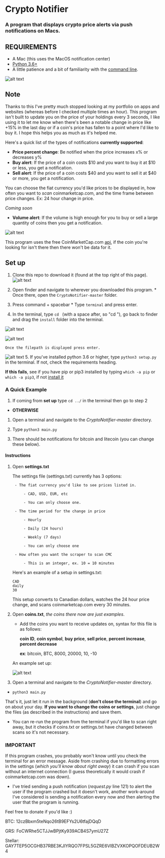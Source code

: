 # Crypto Notifier
### A program that displays crypto price alerts via push notifications on Macs.

## REQUIREMENTS
  * A Mac (this uses the MacOS notification center)
  * [Python 3.6+](https://www.python.org/downloads/release/python-365/)
  * A little patience and a bit of familiarity with the [command line](https://www.davidbaumgold.com/tutorials/command-line/).

![alt text](https://github.com/MellowYarker/CryptoNotifier/blob/master/images/better.gif "Example GIF")

## Note
Thanks to this I've pretty much stopped looking at my portfolio on apps and websites (whereas before I checked multiple times an hour). This program isn't built to update you on the price of your holdings every 3 seconds, I like using it to let me know when there's been a notable change in price like +15% in the last day or if a coin's price has fallen to a point where I'd like to buy it. I hope this helps you as much as it's helped me.

Here's a quick list of the types of notifications **currently supported**:

* **Price percent change**: Be notified when the price increases x% or decreases y%
* **Buy alert**: If the price of a coin costs $10 and you want to buy it at $10 or less, you get a notification.
* **Sell alert**: If the price of a coin costs $40 and you want to sell it at $40 or more, you get a notification.

You can choose the fiat currency you'd like prices to be displayed in, how often you want to *scan* coinmarketcap.com, and the time frame between price changes. Ex: 24 hour change in price.

*Coming soon*

* **Volume alert**: If the volume is high enough for you to buy or sell a large quantity of coins then you get a notification.

![alt text](https://github.com/MellowYarker/CryptoNotifier/blob/master/images/grsExample.png "Example Notification")

This program uses the free CoinMarketCap.com [api](https://coinmarketcap.com/api/), if the coin you're looking for isn't there then there won't be data for it.


## Set up
  1. Clone this repo to download it (found at the top right of this page).
  ![alt text](https://github.com/MellowYarker/CryptoNotifier/blob/master/images/clone.png "Clone")
  2. Open finder and navigate to wherever you downloaded this program.
    * Once there, open the `CryptoNotifier-master` folder.
  3. Press command + spacebar
    * Type `terminal` and press enter.

  4. In the terminal, type `cd ` (with a space after, so "cd "), go back to finder and drag the `install` folder into the terminal.

  ![alt text](https://github.com/MellowYarker/CryptoNotifier/blob/master/images/finder_terminal.png "Finder and Terminal")

  ![alt text](https://github.com/MellowYarker/CryptoNotifier/blob/master/images/dragged.png "Dragged In")

    Once the filepath is displayed press enter.

  ![alt text](https://github.com/MellowYarker/CryptoNotifier/blob/master/images/directory.png "Directory")
  5. If you've installed python 3.6 or higher, type `python3 setup.py` in the terminal. If not, check the requirements heading.

  **If this fails**, see if you have pip or pip3 installed by typing `which -a pip` or `which -a pip3`, if not [install it](https://stackoverflow.com/questions/6587507/how-to-install-pip-with-python-3)


### A Quick Example
1. If coming from **set up** type `cd ../` in the terminal then go to step 2
* **OTHERWISE**
1. Open a terminal and navigate to the *CryptoNotifier-master* directory.

2. Type `python3 main.py`

3. There should be notifications for bitcoin and litecoin (you can change these below).



#### Instructions
1. Open **settings.txt**

    The settings file (settings.txt) currently has 3 options:

        - The fiat currency you'd like to see prices listed in.

            - CAD, USD, EUR, etc

            - You can only choose one.

        - The time period for the change in price

            - Hourly

            - Daily (24 hours)

            - Weekly (7 days)

            - You can only choose one

        - How often you want the scraper to scan CMC

            - This is an integer, ex. 10 = 10 minutes

    Here's an example of a setup in settings.txt:

    ```
    CAD
    daily
    30
    ```

    This setup converts to Canadian dollars, watches the 24 hour price change,
    and scans coinmarketcap.com every 30 minutes.

2. Open **coins.txt**, *the coins there now are just examples*.
    * Add the coins you want to receive updates on, syntax for this file is as follows:

      **coin ID**, **coin symbol**, **buy price**, **sell price**, **percent increase**, **percent decrease**

      **ex**: bitcoin, BTC, 8000, 20000, 10, -10

   An example set up:

   ![alt text](https://github.com/MellowYarker/CryptoNotifier/blob/master/images/exampleCoins.png "Coin Setup")

3. Open a terminal and navigate to the *CryptoNotifier-master* directory.
  * `python3 main.py`

That's it, just let it run in the background (**don't close the terminal**) and go on about your day.
**If you want to change the coins or settings**, just change the files (as described in the instructions) and save them.

* You can re-run the program from the terminal if you'd like to scan right away, but it checks if coins.txt or settings.txt have changed between scans so it's not necessary.

### IMPORTANT
If this program crashes, you probably won't know until you check the terminal for an error message. Aside from crashing due to formatting errors in the settings (*which you'll know about right away*) it can crash if you scan without an internet connection (I guess theoretically it would crash if coinmarketcap.com was down).

* I've tried sending a push notification (*request.py* line 121) to alert the user if the program crashed but it doesn't work, another work-around I've considered is sending a notification every now and then alerting the user that the program is running.

Feel free to donate if you'd like :)

BTC: 12czBbxm5teNqo26tB9EFYs2U6tfajDQqD

GRS: FoCWRhe5CTJJwBPjtKy939ACB4S7ymU27Z

Stellar: GAY7TEP5OCGHB37RBE3KJIYRQO7FPSL5GZRE6VIBZVXKOPQOFDEUB2W4
